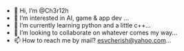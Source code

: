 - 👋 Hi, I’m @Ch3r12h
- 👀 I’m interested in AI, game & app dev ...
- 🌱 I’m currently learning python and a little c++...
- 💞️ I’m looking to collaborate on whatever comes my way...
- 📫 How to reach me by mail? esvcherish@yahoo.com...

<!---
Ch3r12h/Ch3r12h is a ✨ special ✨ repository because its `README.md` (this file) appears on your GitHub profile.
You can click the Preview link to take a look at your changes.
--->
